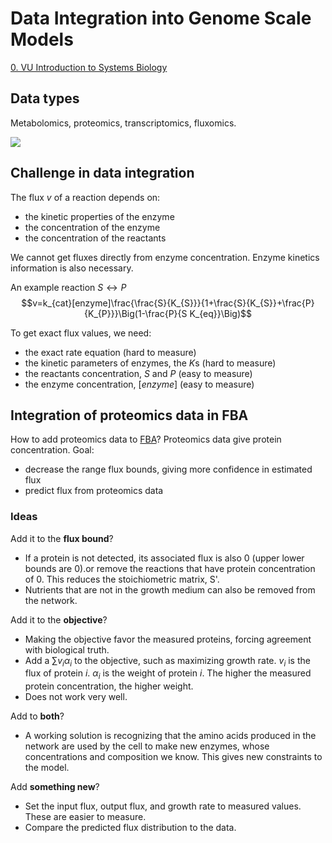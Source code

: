 # Data Integration into Genome Scale Models

[0. VU Introduction to Systems Biology](0.%20VU%20Introduction%20to%20Systems%20Biology.md)

## Data types

Metabolomics, proteomics, transcriptomics, fluxomics.

![](Pasted%20image%2020241017144829.png)

## Challenge in data integration

The flux $v$ of a reaction depends on:
- the kinetic properties of the enzyme
- the concentration of the enzyme
- the concentration of the reactants

We cannot get fluxes directly from enzyme concentration. Enzyme kinetics information is also necessary.

An example reaction $S\leftrightarrow P$ 
$$v=k_{cat}[enzyme]\frac{\frac{S}{K_{S}}}{1+\frac{S}{K_{S}}+\frac{P}{K_{P}}}\Big(1-\frac{P}{S K_{eq}}\Big)$$

To get exact flux values, we need:
- the exact rate equation (hard to measure)
- the kinetic parameters of enzymes, the $K$s (hard to measure)
- the reactants concentration, $S$ and $P$ (easy to measure)
- the enzyme concentration, $[enzyme]$ (easy to measure)

## Integration of proteomics data in FBA

How to add proteomics data to [FBA](5.%20VU%20ISB%20Flux%20Balance%20Analysis.md)?
Proteomics data give protein concentration.
Goal: 
- decrease the range flux bounds, giving more confidence in estimated flux
- predict flux from proteomics data
### Ideas

Add it to the **flux bound**?
- If a protein is not detected, its associated flux is also 0 (upper lower bounds are 0).or remove the reactions that have protein concentration of 0. This reduces the stoichiometric matrix, S'.
- Nutrients that are not in the growth medium can also be removed from the network.

Add it to the **objective**?
- Making the objective favor the measured proteins, forcing agreement with biological truth.
- Add a $\sum{v_i\alpha_i}$ to the objective, such as maximizing growth rate. $v_i$ is the flux of protein $i$. $\alpha_i$ is the weight of protein $i$. The higher the measured protein concentration, the higher weight.
- Does not work very well.

Add to **both**?
- A working solution is recognizing that the amino acids produced in the network are used by the cell to make new enzymes, whose concentrations and composition we know. This gives new constraints to the model.

Add **something new**?
- Set the input flux, output flux, and growth rate to measured values. These are easier to measure.
- Compare the predicted flux distribution to the data.